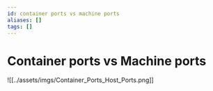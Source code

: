 ```yaml
---
id: container ports vs machine ports
aliases: []
tags: []
---
```


# Container ports vs Machine ports 

![[../assets/imgs/Container_Ports_Host_Ports.png]]


